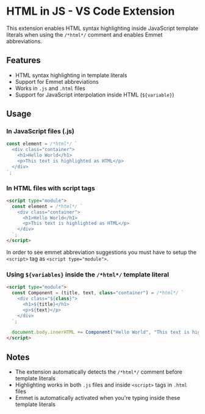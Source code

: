 # HTML in JS - VS Code Extension

This extension enables HTML syntax highlighting inside JavaScript template literals when using the `/*html*/` comment and enables Emmet abbreviations.

## Features

- HTML syntax highlighting in template literals
- Support for Emmet abbreviations
- Works in `.js` and `.html` files
- Support for JavaScript interpolation inside HTML (`${variable}`)

## Usage

### In JavaScript files (.js)
```javascript
const element = /*html*/ `
  <div class="container">
    <h1>Hello World</h1>
    <p>This text is highlighted as HTML</p>
  </div>
`;
```

### In HTML files with script tags
```html
<script type="module">
  const element = /*html*/ `
    <div class="container">
      <h1>Hello World</h1>
      <p>This text is highlighted as HTML</p>
    </div>
  `;
</script>
```

In order to see emmet abbreviation suggestions you must have to setup the `<script>` tag as `<script type="module">`.


### Using `${variables}` inside the `/*html*/` template literal
```html
<script type="module">
  const Component = (title, text, class="container") = /*html*/ `
    <div class="${class}">
      <h1>${title}</h1>
      <p>${text}</p>
    </div>
  `;

  document.body.innerHTML += Component("Hello World", "This text is highlighted as HTML");
</script>
```


## Notes

- The extension automatically detects the `/*html*/` comment before template literals
- Highlighting works in both `.js` files and inside `<script>` tags in `.html` files
- Emmet is automatically activated when you're typing inside these template literals